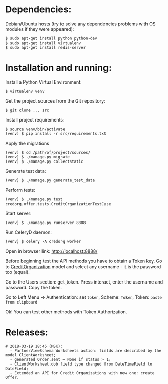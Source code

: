 
# Dependencies:
Debian/Ubuntu hosts
(try to solve any dependencies problems with OS modules if they were appeared):

    $ sudo apt-get install python python-dev
    $ sudo apt-get install virtualenv
    $ sudo apt-get install redis-server

# Installation and running:
Install a Python Virtual Environment:

    $ virtualenv venv

Get the project sources from the Git repository:

    $ git clone ... src

Install project requirements:

    $ source venv/bin/activate
    (venv) $ pip install -r src/requirements.txt

Apply the migrations

    (venv) $ cd /path/of/project/sources/
    (venv) $ ./manage.py migrate
    (venv) $ ./manage.py collectstatic

Generate test data:

    (venv) $ ./manage.py generate_test_data

Perform tests:

    (venv) $ ./manage.py test credorg.offer.tests.CreditOrganizationTestCase

Start server:

    (venv) $ ./manage.py runserver 8888

Run CeleryD daemon:

    (venv) $ celery -A credorg worker

Open in browser link:  [http://localhost:8888/](http://localhost:8888/)

Before beginning test the API methods you have to obtain a Token key.
Go to [CreditOrganization](http://localhost:8888/admin/offer/creditorganization/)
model and select any username - it is the password too (equal).

Go to the Users section: get_token.
Press interact, enter the username and password.
Copy the token.

Go to Left Menu -> Authentication: set `token`, Scheme: `Token`, Token: `paste from clipboard`

Ok! You can test other methods with Token Authorization.



# Releases:

    # 2018-03-19 18:45 (MSK):
      - PartnerViewSchema Worksheets action: fields are described by the model ClientWorksheet;
      - generated Order.sent = None if status > 1;
      - ClientWorksheet.dob field type changed from DateTimeField to DateField;
      - Extended an API for Credit Organizations with new one: create Offer.



